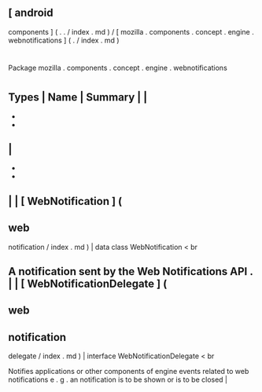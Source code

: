 [
android
-
components
]
(
.
.
/
index
.
md
)
/
[
mozilla
.
components
.
concept
.
engine
.
webnotifications
]
(
.
/
index
.
md
)
#
#
Package
mozilla
.
components
.
concept
.
engine
.
webnotifications
#
#
#
Types
|
Name
|
Summary
|
|
-
-
-
|
-
-
-
|
|
[
WebNotification
]
(
-
web
-
notification
/
index
.
md
)
|
data
class
WebNotification
<
br
>
A
notification
sent
by
the
Web
Notifications
API
.
|
|
[
WebNotificationDelegate
]
(
-
web
-
notification
-
delegate
/
index
.
md
)
|
interface
WebNotificationDelegate
<
br
>
Notifies
applications
or
other
components
of
engine
events
related
to
web
notifications
e
.
g
.
an
notification
is
to
be
shown
or
is
to
be
closed
|
